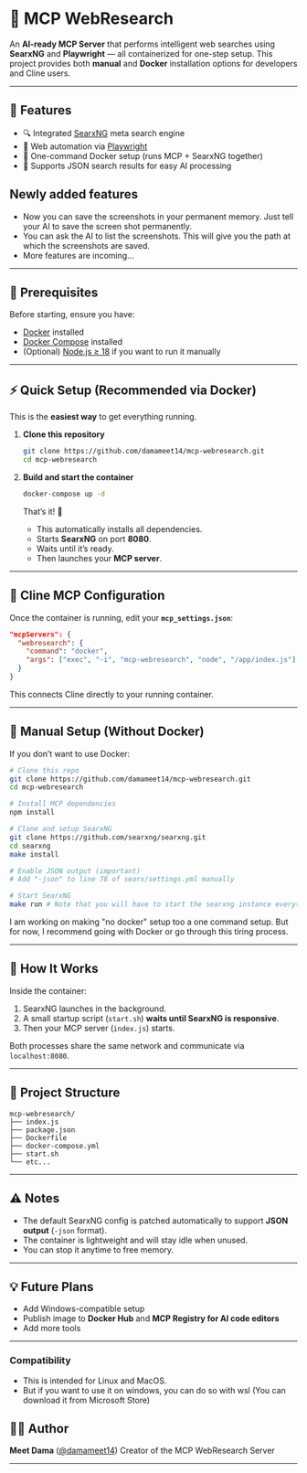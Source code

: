 # 🧠 MCP WebResearch

An **AI-ready MCP Server** that performs intelligent web searches using **SearxNG** and **Playwright** — all containerized for one-step setup.
This project provides both **manual** and **Docker** installation options for developers and Cline users.

---

## 🚀 Features

* 🔍 Integrated [SearxNG](https://github.com/searxng/searxng) meta search engine
* 🧭 Web automation via [Playwright](https://playwright.dev/)
* 🐳 One-command Docker setup (runs MCP + SearxNG together)
* 🧩 Supports JSON search results for easy AI processing

## Newly added features

* Now you can save the screenshots in your permanent memory. Just tell your AI to save the screen shot permanently.
* You can ask the AI to list the screenshots. This will give you the path at which the screenshots are saved. 
* More features are incoming...

---

## 🧰 Prerequisites

Before starting, ensure you have:

* [Docker](https://docs.docker.com/get-docker/) installed
* [Docker Compose](https://docs.docker.com/compose/install/) installed
* (Optional) [Node.js ≥ 18](https://nodejs.org/) if you want to run it manually

---

## ⚡ Quick Setup (Recommended via Docker)

This is the **easiest way** to get everything running.

1. **Clone this repository**

   ```bash
   git clone https://github.com/damameet14/mcp-webresearch.git
   cd mcp-webresearch
   ```

2. **Build and start the container**

   ```bash
   docker-compose up -d
   ```

   That’s it! 🎉

   * This automatically installs all dependencies.
   * Starts **SearxNG** on port **8080**.
   * Waits until it’s ready.
   * Then launches your **MCP server**.


---

## 🔧 Cline MCP Configuration

Once the container is running, edit your **`mcp_settings.json`**:

```json
"mcpServers": {
  "webresearch": {
    "command": "docker",
    "args": ["exec", "-i", "mcp-webresearch", "node", "/app/index.js"]
  }
}
```

This connects Cline directly to your running container.

---

## 🧱 Manual Setup (Without Docker)

If you don’t want to use Docker:

```bash
# Clone this repo
git clone https://github.com/damameet14/mcp-webresearch.git
cd mcp-webresearch

# Install MCP dependencies
npm install

# Clone and setup SearxNG
git clone https://github.com/searxng/searxng.git
cd searxng
make install

# Enable JSON output (important)
# Add "-json" to line 78 of searx/settings.yml manually

# Start SearxNG
make run # Note that you will have to start the searxng instance everytime you want to use the mcp server.

```

I am working on making "no docker" setup too a one command setup. But for now, I recommend going with Docker or go through this tiring process.

---

## 🧠 How It Works

Inside the container:

1. SearxNG launches in the background.
2. A small startup script (`start.sh`) **waits until SearxNG is responsive**.
3. Then your MCP server (`index.js`) starts.

Both processes share the same network and communicate via `localhost:8080`.

---

## 🧩 Project Structure

```
mcp-webresearch/
├── index.js
├── package.json
├── Dockerfile
├── docker-compose.yml
├── start.sh
└── etc...
```

---


## ⚠️ Notes

* The default SearxNG config is patched automatically to support **JSON output** (`-json` format).
* The container is lightweight and will stay idle when unused.
* You can stop it anytime to free memory.

---

## 💡 Future Plans

* Add Windows-compatible setup
* Publish image to **Docker Hub** and **MCP Registry for AI code editors**
* Add more tools 

---

### Compatibility

* This is intended for Linux and MacOS.
* But if you want to use it on windows, you can do so with wsl (You can download it from Microsoft Store)

## 🧑‍💻 Author

**Meet Dama** ([@damameet14](https://github.com/damameet14))
Creator of the MCP WebResearch Server

---
